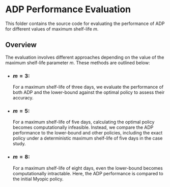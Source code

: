 # ADP Performance Evaluation

This folder contains the source code for evaluating the performance of ADP for different values of maximum shelf-life $m$.

## Overview

The evaluation involves different approaches depending on the value of the maximum shelf-life parameter $m$. These methods are outlined below:

- ### $m = 3$:  
  For a maximum shelf-life of three days, we evaluate the performance of both ADP and the lower-bound against the optimal policy to assess their accuracy.

- ### $m = 5$:  
  For a maximum shelf-life of five days, calculating the optimal policy becomes computationally infeasible. Instead, we compare the ADP performance to the lower-bound and other policies, including the exact policy under a deterministic maximum shelf-life of five days in the case study.

- ### $m = 8$:   
  For a maximum shelf-life of eight days, even the lower-bound becomes computationally intractable. Here, the ADP performance is compared to the initial Myopic policy.
